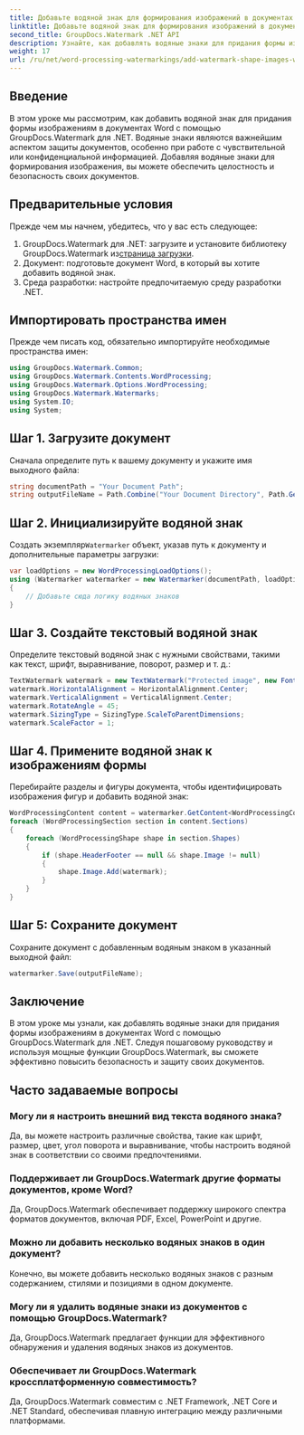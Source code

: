 ```yaml
---
title: Добавьте водяной знак для формирования изображений в документах Word
linktitle: Добавьте водяной знак для формирования изображений в документах Word
second_title: GroupDocs.Watermark .NET API
description: Узнайте, как добавлять водяные знаки для придания формы изображениям в документах Word с помощью GroupDocs.Watermark для .NET. Повысьте безопасность документов с помощью этого руководства.
weight: 17
url: /ru/net/word-processing-watermarkings/add-watermark-shape-images-word-docs/
---
```

## Введение
В этом уроке мы рассмотрим, как добавить водяной знак для придания формы изображениям в документах Word с помощью GroupDocs.Watermark для .NET. Водяные знаки являются важнейшим аспектом защиты документов, особенно при работе с чувствительной или конфиденциальной информацией. Добавляя водяные знаки для формирования изображения, вы можете обеспечить целостность и безопасность своих документов.
## Предварительные условия
Прежде чем мы начнем, убедитесь, что у вас есть следующее:
1.  GroupDocs.Watermark для .NET: загрузите и установите библиотеку GroupDocs.Watermark из[страница загрузки](https://releases.groupdocs.com/Watermark/net/).
2. Документ: подготовьте документ Word, в который вы хотите добавить водяной знак.
3. Среда разработки: настройте предпочитаемую среду разработки .NET.
## Импортировать пространства имен
Прежде чем писать код, обязательно импортируйте необходимые пространства имен:
```csharp
using GroupDocs.Watermark.Common;
using GroupDocs.Watermark.Contents.WordProcessing;
using GroupDocs.Watermark.Options.WordProcessing;
using GroupDocs.Watermark.Watermarks;
using System.IO;
using System;
```
## Шаг 1. Загрузите документ
Сначала определите путь к вашему документу и укажите имя выходного файла:
```csharp
string documentPath = "Your Document Path";
string outputFileName = Path.Combine("Your Document Directory", Path.GetFileName(documentPath));
```
## Шаг 2. Инициализируйте водяной знак
 Создать экземпляр`Watermarker` объект, указав путь к документу и дополнительные параметры загрузки:
```csharp
var loadOptions = new WordProcessingLoadOptions();
using (Watermarker watermarker = new Watermarker(documentPath, loadOptions))
{
    // Добавьте сюда логику водяных знаков
}
```
## Шаг 3. Создайте текстовый водяной знак
Определите текстовый водяной знак с нужными свойствами, такими как текст, шрифт, выравнивание, поворот, размер и т. д.:
```csharp
TextWatermark watermark = new TextWatermark("Protected image", new Font("Arial", 8));
watermark.HorizontalAlignment = HorizontalAlignment.Center;
watermark.VerticalAlignment = VerticalAlignment.Center;
watermark.RotateAngle = 45;
watermark.SizingType = SizingType.ScaleToParentDimensions;
watermark.ScaleFactor = 1;
```
## Шаг 4. Примените водяной знак к изображениям формы
Перебирайте разделы и фигуры документа, чтобы идентифицировать изображения фигур и добавить водяной знак:
```csharp
WordProcessingContent content = watermarker.GetContent<WordProcessingContent>();
foreach (WordProcessingSection section in content.Sections)
{
    foreach (WordProcessingShape shape in section.Shapes)
    {
        if (shape.HeaderFooter == null && shape.Image != null)
        {
            shape.Image.Add(watermark);
        }
    }
}
```
## Шаг 5: Сохраните документ
Сохраните документ с добавленным водяным знаком в указанный выходной файл:
```csharp
watermarker.Save(outputFileName);
```

## Заключение
В этом уроке мы узнали, как добавлять водяные знаки для придания формы изображениям в документах Word с помощью GroupDocs.Watermark для .NET. Следуя пошаговому руководству и используя мощные функции GroupDocs.Watermark, вы сможете эффективно повысить безопасность и защиту своих документов.
## Часто задаваемые вопросы
### Могу ли я настроить внешний вид текста водяного знака?
Да, вы можете настроить различные свойства, такие как шрифт, размер, цвет, угол поворота и выравнивание, чтобы настроить водяной знак в соответствии со своими предпочтениями.
### Поддерживает ли GroupDocs.Watermark другие форматы документов, кроме Word?
Да, GroupDocs.Watermark обеспечивает поддержку широкого спектра форматов документов, включая PDF, Excel, PowerPoint и другие.
### Можно ли добавить несколько водяных знаков в один документ?
Конечно, вы можете добавить несколько водяных знаков с разным содержанием, стилями и позициями в одном документе.
### Могу ли я удалить водяные знаки из документов с помощью GroupDocs.Watermark?
Да, GroupDocs.Watermark предлагает функции для эффективного обнаружения и удаления водяных знаков из документов.
### Обеспечивает ли GroupDocs.Watermark кроссплатформенную совместимость?
Да, GroupDocs.Watermark совместим с .NET Framework, .NET Core и .NET Standard, обеспечивая плавную интеграцию между различными платформами.